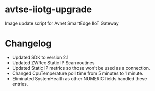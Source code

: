 # avtse-iiotg-upgrade
Image update script for Avnet SmartEdge IIoT Gateway

# Changelog
- Updated SDK to version 2.1
- Updated ZWRec Static IP Scan routines
- Updated Static IP metrics so those won't be used as a connection.
- Changed CpuTemperature poll time from 5 minutes to 1 minute.
- Eliminated SystemHealth as other NUMERIC fields handled these entries.
